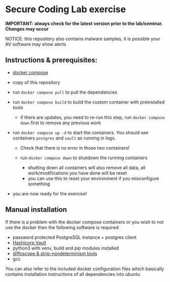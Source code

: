 Secure Coding Lab exercise
==========================

**IMPORTANT: always check for the latest version prior to the lab/seminar. Changes may occur**

NOTICE: this repository also contains malware samples, it is possible your AV software may show alerts


Instructions & prerequisites:
-----------------------------

- [docker compose](https://docs.docker.com/compose/)
- copy of this repository
- run `docker compose pull` to pull the dependencies
- run `docker compose build` to build the custom container with preinstalled tools

  - if there are updates, you need to re-run this step, run `docker compose down` first to remove any previous work

- run `docker compose up -d` to start the containers. You should see containers `postgres` and `vault` as running in logs.

  - Check that there is no error in those two containers!
  - run `docker compose down` to shutdown the running containers

    - shutting down all containers will also remove all data, all work/modifications you have done will be reset
    - you can use this to reset your environment if you misconfigure something

- you are now ready for the exercise!


Manual installation
-------------------

If there is a problem with the docker compose containers or you wish to not use the docker then the following software is required:

- password protected PostgreSQL instance + postgres client
- [Hashicorp Vault](https://www.vaultproject.io)
- python3 with venv, build and pip modules installed
- [diffoscope & strip-nondeterminism tools](https://reproducible-builds.org/tools/)
- gcc

You can also refer to the included docker configuration files which basically contains installation instructions of all dependencies into ubuntu

